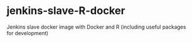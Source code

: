 # jenkins-slave-R-docker

Jenkins slave docker image with Docker and R (including useful packages for development)
